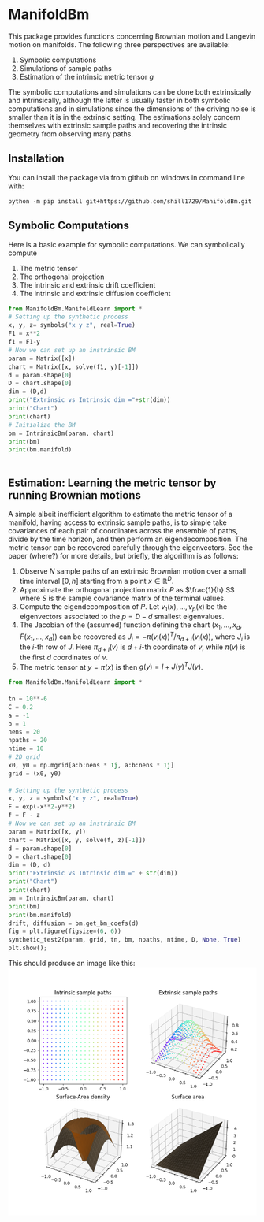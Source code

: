 # ManifoldBm
This package provides functions concerning Brownian motion
and Langevin motion on manifolds. The following three
perspectives are available:

1. Symbolic computations
2. Simulations of sample paths
3. Estimation of the intrinsic metric tensor $g$

The symbolic computations and simulations can be done both
extrinsically and intrinsically, although the latter is usually
faster in both symbolic computations and in simulations since the
dimensions of the driving noise is smaller than it is in the extrinsic
setting. The estimations solely concern themselves with extrinsic sample paths
and recovering the intrinsic geometry from observing many paths.

## Installation

You can install the package via from github on windows in command line with:

``` 
python -m pip install git+https://github.com/shill1729/ManifoldBm.git
```

## Symbolic Computations
Here is a basic example for symbolic computations. We can
symbolically compute
1. The metric tensor
2. The orthogonal projection
3. The intrinsic and extrinsic drift coefficient
4. The intrinsic and extrinsic diffusion coefficient
```python
from ManifoldBm.ManifoldLearn import *
# Setting up the synthetic process
x, y, z= symbols("x y z", real=True)
F1 = x**2
f1 = F1-y
# Now we can set up an instrinsic BM
param = Matrix([x])
chart = Matrix([x, solve(f1, y)[-1]])
d = param.shape[0]
D = chart.shape[0]
dim = (D,d)
print("Extrinsic vs Intrinsic dim ="+str(dim))
print("Chart")
print(chart)
# Initialize the BM
bm = IntrinsicBm(param, chart)
print(bm)
print(bm.manifold)
    
```

## Estimation: Learning the metric tensor by running Brownian motions
A simple albeit inefficient algorithm to estimate the metric 
tensor of a manifold, having access to extrinsic sample paths, is
to simple take covariances of each pair of coordinates across the 
ensemble of paths, divide by the time horizon, and then perform an
eigendecomposition. The metric tensor can be recovered carefully through
the eigenvectors. See the paper (where?) for more details, but briefly,
the algorithm is as follows:

1. Observe $N$ sample paths of an extrinsic Brownian motion over a small time interval $[0,h]$ starting from a point $x\in \mathbb{R}^D$.
2. Approximate the orthogonal projection matrix $P$ as $\frac{1}{h} S$ where $S$ is the sample covariance matrix of the terminal values.
3. Compute the eigendecomposition of $P$. Let $v_1(x),\dotsc, v_p(x)$ be the eigenvectors associated to the $p=D-d$ smallest eigenvalues.
4. The Jacobian of the (assumed) function defining the chart $(x_1,\dotsc, x_d, F(x_1,\dotsc, x_d))$ can be recovered as $J_i= -\pi(v_i(x))^T/\pi_{d+i}(v_i(x))$, where $J_i$ is the $i$-th row of $J$. Here $\pi_{d+i}(v)$ is $d+i$-th coordinate of $v$, while $\pi(v)$ is the first $d$ coordinates of $v$.
5. The metric tensor at $y=\pi(x)$ is then $g(y)=I+J(y)^TJ(y)$.
```python
from ManifoldBm.ManifoldLearn import *

tn = 10**-6
C = 0.2
a = -1
b = 1
nens = 20
npaths = 20
ntime = 10
# 2D grid
x0, y0 = np.mgrid[a:b:nens * 1j, a:b:nens * 1j]
grid = (x0, y0)

# Setting up the synthetic process
x, y, z = symbols("x y z", real=True)
F = exp(-x**2-y**2)
f = F - z
# Now we can set up an instrinsic BM
param = Matrix([x, y])
chart = Matrix([x, y, solve(f, z)[-1]])
d = param.shape[0]
D = chart.shape[0]
dim = (D, d)
print("Extrinsic vs Intrinsic dim =" + str(dim))
print("Chart")
print(chart)
bm = IntrinsicBm(param, chart)
print(bm)
print(bm.manifold)
drift, diffusion = bm.get_bm_coefs(d)
fig = plt.figure(figsize=(6, 6))
synthetic_test2(param, grid, tn, bm, npaths, ntime, D, None, True)
plt.show();

```
This should produce an image like this:
![Estimation plot](Images/3dEstimation.png)



